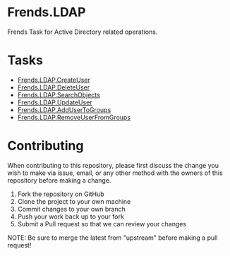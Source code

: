 # Frends.LDAP

Frends Task for Active Directory related operations.

# Tasks

- [Frends.LDAP.CreateUser](Frends.LDAP.CreateUser/README.md)
- [Frends.LDAP.DeleteUser](Frends.LDAP.DeleteUser/README.md)
- [Frends.LDAP.SearchObjects](Frends.LDAP.SearchObjects/README.md)
- [Frends.LDAP.UpdateUser](Frends.LDAP.UpdateUser/README.md)
- [Frends.LDAP.AddUserToGroups](Frends.LDAP.AddUserToGroups/README.md)
- [Frends.LDAP.RemoveUserFromGroups](Frends.LDAP.RemoveUserFromGroups/README.md)

# Contributing
When contributing to this repository, please first discuss the change you wish to make via issue, email, or any other method with the owners of this repository before making a change.

1. Fork the repository on GitHub
2. Clone the project to your own machine
3. Commit changes to your own branch
4. Push your work back up to your fork
5. Submit a Pull request so that we can review your changes

NOTE: Be sure to merge the latest from "upstream" before making a pull request!